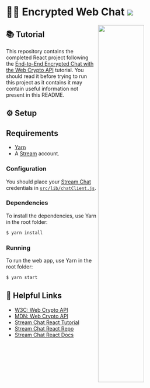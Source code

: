 # 🔐💬 Encrypted Web Chat  [![](https://img.shields.io/twitter/url?url=https%3A%2F%2Fgithub.com%2FGetStream%2Fencrypted-web-chat)](https://twitter.com/intent/tweet?text=Want%20to%20secure%20your%20web%20chat%20app%20with%20the%20Web%20Crypto%20API%3F%20Learn%20how%3A&url=https%3A%2F%2Fgithub.com%2FGetStream%2Fencrypted-web-chat)

<img align="right" src="https://i.imgur.com/lqSXw3K.gif" width="50%" />

## 📚 Tutorial

This repository contains the completed React project following the [End-to-End Encrypted Chat with the Web Crypto API](https://getstream.io/blog/web-crypto-api-chat/) tutorial. You should read it before trying to run this project as it contains it may contain useful information not present in this README.

## ⚙️ Setup

## Requirements
- [Yarn](https://yarnpkg.com/)
- A [Stream](https://getstream.io/accounts/signup/) account.

### Configuration

You should place your [Stream Chat](https://getstream.io/chat) credentials in [`src/lib/chatClient.js`](src/lib/chatClient.js).

### Dependencies

To install the dependencies, use Yarn in the root folder:

```bash
$ yarn install
```

### Running

To run the web app, use Yarn in the root folder:

```bash
$ yarn start
```

## 🔗 Helpful Links

- [W3C: Web Crypto API](https://getstream.io/blog/build-imessage-clone/)
- [MDN: Web Crypto API](https://developer.mozilla.org/en-US/docs/Web/API/Web_Crypto_API)
- [Stream Chat React Tutorial](https://getstream.io/tutorials/react-chat/)
- [Stream Chat React Repo](https://github.com/GetStream/stream-chat-react/)
- [Stream Chat React Docs](https://getstream.io/chat/docs/introduction/?language=js)
